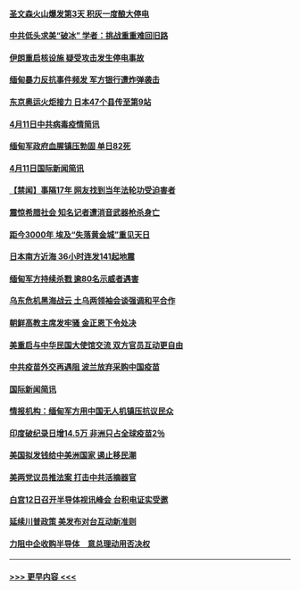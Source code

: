 #### [圣文森火山爆发第3天 积灰一度酿大停电](../pages/prog202/a103094183.md?t=04121552) 
#### [中共低头求美“破冰” 学者：挑战重重难回旧路](../pages/prog202/a103094153.md?t=04121552) 
#### [伊朗重启核设施 疑受攻击发生停电事故](../pages/prog202/a103094103.md?t=04121552) 
#### [缅甸暴力反抗事件频发 军方银行遭炸弹袭击](../pages/prog202/a103093973.md?t=04121552) 
#### [东京奥运火炬接力 日本47个县传至第9站](../pages/prog202/a103093984.md?t=04121552) 
#### [4月11日中共病毒疫情简讯](../pages/prog202/a103093916.md?t=04121552) 
#### [缅甸军政府血腥镇压勃固 单日82死](../pages/prog202/a103093910.md?t=04121552) 
#### [4月11日国际新闻简讯](../pages/prog202/a103093892.md?t=04121552) 
#### [【禁闻】事隔17年 网友找到当年法轮功受迫害者](../pages/prog202/a103093874.md?t=04121552) 
#### [震惊希腊社会 知名记者遭消音武器枪杀身亡](../pages/prog202/a103093832.md?t=04121552) 
#### [距今3000年 埃及“失落黄金城”重见天日](../pages/prog202/a103093805.md?t=04121552) 
#### [日本南方近海 36小时连发141起地震](../pages/prog202/a103093794.md?t=04121552) 
#### [缅甸军方持续杀戮 逾80名示威者遇害](../pages/prog202/a103093692.md?t=04121552) 
#### [乌东危机黑海战云 土乌两领袖会谈强调和平合作](../pages/prog202/a103093649.md?t=04121552) 
#### [朝鲜高教主席发牢骚 金正恩下令处决](../pages/prog202/a103093618.md?t=04121552) 
#### [美重启与中华民国大使馆交流 双方官员互动更自由](../pages/prog202/a103093585.md?t=04121552) 
#### [中共疫苗外交再遇阻 波兰放弃采购中国疫苗](../pages/prog202/a103093534.md?t=04121552) 
#### [国际新闻简讯](../pages/prog202/a103093502.md?t=04121552) 
#### [情报机构：缅甸军方用中国无人机镇压抗议民众](../pages/prog202/a103093454.md?t=04121552) 
#### [印度破纪录日增14.5万 非洲只占全球疫苗2％](../pages/prog202/a103093389.md?t=04121552) 
#### [美国拟发钱给中美洲国家 遏止移民潮](../pages/prog202/a103093379.md?t=04121552) 
#### [美两党议员推法案 打击中共活摘器官](../pages/prog202/a103093362.md?t=04121552) 
#### [白宫12日召开半导体视讯峰会 台积电证实受邀](../pages/prog202/a103093359.md?t=04121552) 
#### [延续川普政策 美发布对台互动新准则](../pages/prog202/a103093364.md?t=04121552) 
#### [力阻中企收购半导体　意总理动用否决权](../pages/prog202/a103093352.md?t=04121552) 

----
#### [ >>> 更早内容 <<< ](../indexes/prog202-earlier.md)
